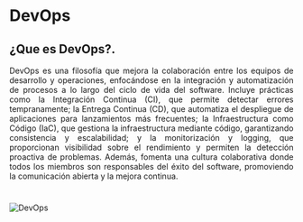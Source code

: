 # DevOps

## ¿Que es DevOps?.
<p align="justify">
DevOps es una filosofía que mejora la colaboración entre los equipos de desarrollo y
operaciones, enfocándose en la integración y automatización de procesos a lo largo
del ciclo de vida del software. Incluye prácticas como la Integración Continua (CI),
que permite detectar errores tempranamente; la Entrega Continua (CD), que
automatiza el despliegue de aplicaciones para lanzamientos más frecuentes; la
Infraestructura como Código (IaC), que gestiona la infraestructura mediante código,
garantizando consistencia y escalabilidad; y la monitorización y logging, que
proporcionan visibilidad sobre el rendimiento y permiten la detección proactiva de
problemas. Además, fomenta una cultura colaborativa donde todos los miembros
son responsables del éxito del software, promoviendo la comunicación abierta y la
mejora continua.
  
#

![DevOps](./img/visigodos-ed.jpg)

